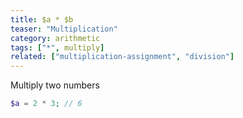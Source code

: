 ```yaml
---
title: $a * $b
teaser: "Multiplication"
category: arithmetic
tags: ["*", multiply]
related: ["multiplication-assignment", "division"]
---
```


Multiply two numbers

```php
$a = 2 * 3; // 6
```
